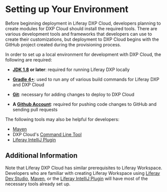 # Setting up Your Environment

Before beginning deployment in Liferay DXP Cloud, developers planning to create modules for DXP Cloud should install the required tools. There are various development tools and frameworks that developers can use to create their customizations, but deployment to DXP Cloud begins with the GitHub project created during the provisioning process.

In order to set up a local environment for development with DXP Cloud, the following are required:


* **[JDK 1.8](http://www.oracle.com/technetwork/java/javase/downloads/index.html) or later**: required for running Liferay DXP locally

* **[Gradle 4+](http://www.gradle.org/downloads)**: used to run any of various build commands for Liferay DXP and DXP Cloud

* **[Git](https://git-scm.com/)**: necessary for adding changes to deploy to DXP Cloud

* **A [Github Account](https://github.com/)**: required for pushing code changes to GitHub and sending pull requests

The following tools may also be helpful for developers:

* [Maven](https://maven.apache.org/index.html)
* DXP Cloud's [Command Line Tool](../10-reference/03-command-line-tool.md)
* [Liferay IntelliJ Plugin](https://plugins.jetbrains.com/plugin/10739-liferay-intellij-plugin)

## Additional Information

Note that Liferay DXP Cloud has similar prerequisites to Liferay Workspace. Developers who are familiar with creating Liferay Workspace using [Liferay Dev Studio](https://customer.liferay.com/downloads?p_p_id=com_liferay_osb_customer_downloads_display_web_DownloadsDisplayPortlet&_com_liferay_osb_customer_downloads_display_web_DownloadsDisplayPortlet_productAssetCategoryId=118191007&_com_liferay_osb_customer_downloads_display_web_DownloadsDisplayPortlet_fileTypeAssetCategoryId=118191038), [Maven](https://help.liferay.com/hc/en-us/articles/360017885592-Maven-Workspace), or the [Liferay IntelliJ Plugin](https://plugins.jetbrains.com/plugin/10739-liferay-intellij-plugin) will have most of the necessary tools already set up.

